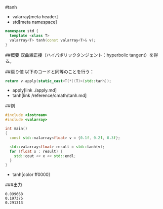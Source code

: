 #tanh
* valarray[meta header]
* std[meta namespace]

```cpp
namespace std {
  template <class T>
  valarray<T> tanh(const valarray<T>& v);
}
```

##概要
双曲線正接（ハイパボリックタンジェント：hyperbolic tangent）を得る。


##戻り値
以下のコードと同等のことを行う：

```cpp
return v.apply(static_cast<T(*)(T)>(std::tanh));
```
* apply[link ./apply.md]
* tanh[link /reference/cmath/tanh.md]


##例
```cpp
#include <iostream>
#include <valarray>

int main()
{
  const std::valarray<float> v = {0.1f, 0.2f, 0.3f};

  std::valarray<float> result = std::tanh(v);
  for (float x : result) {
    std::cout << x << std::endl;
  }
}
```
* tanh[color ff0000]

###出力
```
0.099668
0.197375
0.291313
```


